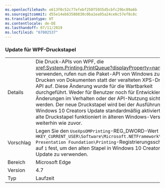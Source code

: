 ```yaml
---
ms.openlocfilehash: e613f0c52c77efebf250f5935d5cbfc29bc09a6b
ms.sourcegitcommit: d55e14eb63588830c0ba1ea95a24ce6c57ef8c8c
ms.translationtype: HT
ms.contentlocale: de-DE
ms.lasthandoff: 07/11/2019
ms.locfileid: "67802537"
---
```

### <a name="wpf-printing-stack-update"></a>Update für WPF-Druckstapel

|   |   |
|---|---|
|Details|Die Druck-APIs von WPF, die <xref:System.Printing.PrintQueue?displayProperty=name> verwenden, rufen nun die Paket-API von Windows zum Drucken von Dokumenten statt der veralteten XPS-Druck-API auf. Diese Änderung wurde für die Wartbarkeit durchgeführt. Weder für Benutzer noch für Entwickler sollten Änderungen im Verhalten oder der API-Nutzung sichtbar werden. Der neue Druckstapel wird bei der Ausführung unter Windows 10 Creators Update standardmäßig aktiviert. Der alte Druckstapel funktioniert in älteren Windows-Versionen weiterhin wie zuvor.|
|Vorschlag|Legen Sie den <code>UseXpsOMPrinting</code>-REG_DWORD-Wert des <code>HKEY_CURRENT_USER\Software\Microsoft\.NETFramework\Windows Presentation Foundation\Printing</code>-Registrierungsschlüssels auf <code>1</code> fest, um den alten Stapel in Windows 10 Creators Update zu verwenden.|
|Bereich|Microsoft Edge|
|Version|4.7|
|Typ|Laufzeit|

